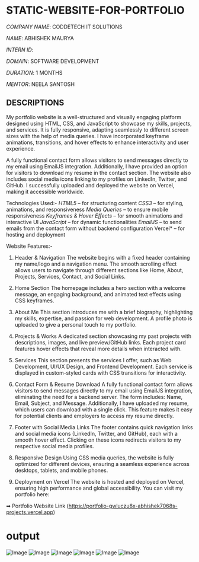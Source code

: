 # STATIC-WEBSITE-FOR-PORTFOLIO

*COMPANY NAME*: CODDETECH IT SOLUTIONS

*NAME*: ABHISHEK MAURYA

*INTERN ID*: 

*DOMAIN*: SOFTWARE DEVELOPMENT

*DURATION*: 1 MONTHS

*MENTOR*: NEELA SANTOSH

## DESCRIPTIONS
My portfolio website is a well-structured and visually engaging platform designed using HTML, CSS, and JavaScript to showcase my skills, projects, and services. It is fully responsive, adapting seamlessly to different screen sizes with the help of media queries. I have incorporated keyframe animations, transitions, and hover effects to enhance interactivity and user experience.

A fully functional contact form allows visitors to send messages directly to my email using EmailJS integration. Additionally, I have provided an option for visitors to download my resume in the contact section. The website also includes social media icons linking to my profiles on LinkedIn, Twitter, and GitHub. I successfully uploaded and deployed the website on Vercel, making it accessible worldwide.

Technologies Used:- 
  *HTML5* – for structuring content
  *CSS3* – for styling, animations, and responsiveness
  *Media Queries* – to ensure mobile responsiveness
  *Keyframes & Hover Effects* – for smooth animations and interactive UI
  *JavaScript* – for dynamic functionalities
  *EmailJS* – to send emails from the contact form without backend configuration
  Vercel* – for hosting and deployment
  
Website Features:-
1. Header & Navigation
  The website begins with a fixed header containing my name/logo and a navigation menu. The smooth scrolling effect allows users to navigate through different        sections like Home, About, Projects, Services, Contact, and Social Links.

2. Home Section
  The homepage includes a hero section with a welcome message, an engaging background, and animated text effects using CSS keyframes.

3. About Me
  This section introduces me with a brief biography, highlighting my skills, expertise, and passion for web development. A profile photo is uploaded to give a        personal touch to my portfolio.

4. Projects & Works
  A dedicated section showcasing my past projects with descriptions, images, and live preview/GitHub links. Each project card features hover effects that reveal      more details when interacted with.

5. Services
  This section presents the services I offer, such as Web Development, UI/UX Design, and Frontend Development. Each service is displayed in custom-styled cards       with CSS transitions for interactivity.

6. Contact Form & Resume Download
  A fully functional contact form allows visitors to send messages directly to my email using EmailJS integration, eliminating the need for a backend server. The     form includes: Name, Email, Subject, and Message. Additionally, I have uploaded my resume, which users can download with a single click. This feature makes it 
  easy for potential clients and employers to access my resume directly.

7. Footer with Social Media Links
  The footer contains quick navigation links and social media icons (LinkedIn, Twitter, and GitHub), each with a smooth hover effect. Clicking on these icons         redirects visitors to my respective social media profiles.

8. Responsive Design
  Using CSS media queries, the website is fully optimized for different devices, ensuring a seamless experience across desktops, tablets, and mobile phones.

9. Deployment on Vercel
  The website is hosted and deployed on Vercel, ensuring high performance and global accessibility. You can visit my portfolio here:

➡ Portfolio Website Link (https://portfolio-gwluczu8x-abhishek7068s-projects.vercel.app)

# output

![Image](https://github.com/user-attachments/assets/d89549ac-4cd4-4afa-8649-25da2b604ec9)
![Image](https://github.com/user-attachments/assets/83466b56-28e7-466d-a852-a3d0baa1f92e)
![Image](https://github.com/user-attachments/assets/7bdbf9fa-286e-45d2-9590-625cdff8168d)
![Image](https://github.com/user-attachments/assets/0352b5a6-e690-4e6d-bd28-ca361b45c0f9)
![Image](https://github.com/user-attachments/assets/52183650-14a2-46ae-9986-813255b744e4)
![Image](https://github.com/user-attachments/assets/c961b4ff-925b-486d-b5d8-573b492e8ef9)
